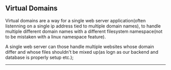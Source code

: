 Virtual Domains
---

Virtual domains are a way for a single web server application(often listenning on a single ip address tied to multiple domain names), to handle multiple different domain names with a different filesystem namespace(not to be mistaken with a linux namespace feature).

A single web server can those handle multiple websites whose domain differ and whose files shouldn't be mixed up(as logn as our backend and database is properly setup etc.); 

--- 